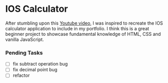 # IOS Calculator

After stumbling upon this [Youtube video](https://www.youtube.com/watch?v=sBJmRD7kNTk), I was inspired to recreate the IOS calculator application to include in my portfolio. I think this is a great beginner project to showcase fundamental knowledge of HTML, CSS and vanilla JavaScript.

### Pending Tasks

- [ ] fix subtract operation bug
- [ ] fix decimal point bug
- [ ] refactor
